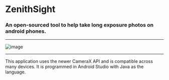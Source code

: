 # ZenithSight

### An open-sourced tool to help take long exposure photos on android phones.
 --- 

![image](https://user-images.githubusercontent.com/92618774/174854809-947305fd-8854-4475-b810-29c85be79bdc.png)

--- 

This application uses the newer CameraX API and is compatible across many devices. It is programmed in Android Studio with Java as the language.
